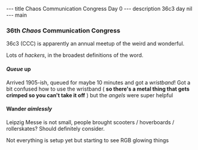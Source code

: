 --- title
Chaos Communication Congress Day 0
--- description
36c3 day nil
--- main

### 36th _Chaos_ Communication Congress

36c3 (CCC) is apparently an annual meetup of the weird and wonderful.

Lots of _hackers_,
in the broadest definitions of the word.

#### _Queue_ up

Arrived 1905-ish,
queued for maybe 10 minutes and got a _wristband_!
Got a bit confused how to use the wristband
( **so there's a metal thing that gets crimped so you can't take it off** )
but the _angels_ were super helpful

#### Wander _aimlessly_

Leipzig Messe is not small,
people brought scooters / hoverboards / rollerskates?
Should definitely consider.

Not everything is setup yet but starting to see RGB glowing things
